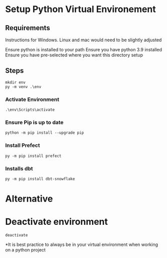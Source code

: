 # Setup Python Virtual Environement
## Requirements
Instructions for Windows. Linux and mac would need to be slightly adjusted

Ensure python is installed to your path
Ensure you have python 3.9 installed
Ensure you have pre-selected where you want this directory setup

## Steps
    mkdir env
    py -m venv .\env

### Activate Environment
    .\env\Scripts\activate
### Ensure Pip is up to date
    python -m pip install --upgrade pip

### Install Prefect
    py -m pip install prefect
### Installs dbt
    py -m pip install dbt-snowflake

# Alternative
# Deactivate environment
    deactivate
*It is best practice to always be in your virtual environment when working on a python project
